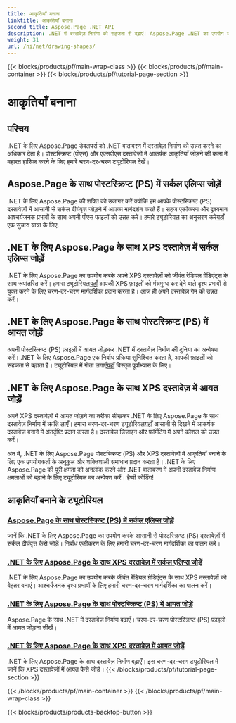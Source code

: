```yaml
---
title: आकृतियाँ बनाना
linktitle: आकृतियाँ बनाना
second_title: Aspose.Page .NET API
description: .NET में दस्तावेज़ निर्माण को सहजता से बढ़ाएं! Aspose.Page .NET का उपयोग करके पोस्टस्क्रिप्ट (PS) में वृत्त, दीर्घवृत्त और आयत जोड़ने पर चरण-दर-चरण ट्यूटोरियल सीखें।
weight: 31
url: /hi/net/drawing-shapes/
---
```


{{< blocks/products/pf/main-wrap-class >}}
{{< blocks/products/pf/main-container >}}
{{< blocks/products/pf/tutorial-page-section >}}

# आकृतियाँ बनाना

## परिचय

.NET के लिए Aspose.Page डेवलपर्स को .NET वातावरण में दस्तावेज़ निर्माण को उन्नत करने का अधिकार देता है। पोस्टस्क्रिप्ट (पीएस) और एक्सपीएस दस्तावेज़ों में आकर्षक आकृतियाँ जोड़ने की कला में महारत हासिल करने के लिए हमारे चरण-दर-चरण ट्यूटोरियल देखें।

## Aspose.Page के साथ पोस्टस्क्रिप्ट (PS) में सर्कल एलिप्स जोड़ें
.NET के लिए Aspose.Page की शक्ति को उजागर करें क्योंकि हम आपके पोस्टस्क्रिप्ट (PS) दस्तावेज़ों में आसानी से सर्कल दीर्घवृत्त जोड़ने में आपका मार्गदर्शन करते हैं। सहज एकीकरण और दृश्यमान आश्चर्यजनक प्रभावों के साथ अपनी पीएस फाइलों को उन्नत करें। हमारे ट्यूटोरियल का अनुसरण करें[यहाँ](./add-circle-ellipse-to-postscript-ps/) एक सुचारु यात्रा के लिए.

## .NET के लिए Aspose.Page के साथ XPS दस्तावेज़ में सर्कल एलिप्स जोड़ें
 .NET के लिए Aspose.Page का उपयोग करके अपने XPS दस्तावेज़ों को जीवंत रेडियल ग्रेडिएंट्स के साथ रूपांतरित करें। हमारा ट्यूटोरियल[यहाँ](./add-circle-ellipse-to-xps-document/) आपकी XPS फ़ाइलों को मंत्रमुग्ध कर देने वाले दृश्य प्रभावों से युक्त करने के लिए चरण-दर-चरण मार्गदर्शिका प्रदान करता है। आज ही अपने दस्तावेज़ गेम को उन्नत करें।

## .NET के लिए Aspose.Page के साथ पोस्टस्क्रिप्ट (PS) में आयत जोड़ें
 अपनी पोस्टस्क्रिप्ट (PS) फ़ाइलों में आयत जोड़कर .NET में दस्तावेज़ निर्माण की दुनिया का अन्वेषण करें। .NET के लिए Aspose.Page एक निर्बाध प्रक्रिया सुनिश्चित करता है, आपकी फ़ाइलों को सहजता से बढ़ाता है। ट्यूटोरियल में गोता लगाएँ[यहाँ](./add-rectangle-to-postscript-ps/) विस्तृत पूर्वाभ्यास के लिए।

## .NET के लिए Aspose.Page के साथ XPS दस्तावेज़ में आयत जोड़ें
अपने XPS दस्तावेज़ों में आयत जोड़ने का तरीका सीखकर .NET के लिए Aspose.Page के साथ दस्तावेज़ निर्माण में क्रांति लाएँ। हमारा चरण-दर-चरण ट्यूटोरियल[यहाँ](./add-rectangle-to-xps-document/) आसानी से दिखने में आकर्षक दस्तावेज़ बनाने में अंतर्दृष्टि प्रदान करता है। दस्तावेज़ डिज़ाइन और फ़ॉर्मेटिंग में अपने कौशल को उन्नत करें।

अंत में, .NET के लिए Aspose.Page पोस्टस्क्रिप्ट (PS) और XPS दस्तावेज़ों में आकृतियाँ बनाने के लिए एक उपयोगकर्ता के अनुकूल और शक्तिशाली समाधान प्रदान करता है। .NET के लिए Aspose.Page की पूरी क्षमता को अनलॉक करने और .NET वातावरण में अपनी दस्तावेज़ निर्माण क्षमताओं को बढ़ाने के लिए ट्यूटोरियल का अन्वेषण करें। हैप्पी कोडिंग!
## आकृतियाँ बनाने के ट्यूटोरियल
### [Aspose.Page के साथ पोस्टस्क्रिप्ट (PS) में सर्कल एलिप्स जोड़ें](./add-circle-ellipse-to-postscript-ps/)
जानें कि .NET के लिए Aspose.Page का उपयोग करके आसानी से पोस्टस्क्रिप्ट (PS) दस्तावेज़ों में सर्कल दीर्घवृत्त कैसे जोड़ें। निर्बाध एकीकरण के लिए हमारी चरण-दर-चरण मार्गदर्शिका का पालन करें।
### [.NET के लिए Aspose.Page के साथ XPS दस्तावेज़ में सर्कल एलिप्स जोड़ें](./add-circle-ellipse-to-xps-document/)
.NET के लिए Aspose.Page का उपयोग करके जीवंत रेडियल ग्रेडिएंट्स के साथ XPS दस्तावेज़ों को बेहतर बनाएं। आश्चर्यजनक दृश्य प्रभावों के लिए हमारी चरण-दर-चरण मार्गदर्शिका का पालन करें।
### [.NET के लिए Aspose.Page के साथ पोस्टस्क्रिप्ट (PS) में आयत जोड़ें](./add-rectangle-to-postscript-ps/)
Aspose.Page के साथ .NET में दस्तावेज़ निर्माण बढ़ाएँ। चरण-दर-चरण पोस्टस्क्रिप्ट (PS) फ़ाइलों में आयत जोड़ना सीखें।
### [.NET के लिए Aspose.Page के साथ XPS दस्तावेज़ में आयत जोड़ें](./add-rectangle-to-xps-document/)
.NET के लिए Aspose.Page के साथ दस्तावेज़ निर्माण बढ़ाएँ। इस चरण-दर-चरण ट्यूटोरियल में जानें कि XPS दस्तावेज़ों में आयत कैसे जोड़ें।
{{< /blocks/products/pf/tutorial-page-section >}}

{{< /blocks/products/pf/main-container >}}
{{< /blocks/products/pf/main-wrap-class >}}

{{< blocks/products/products-backtop-button >}}
